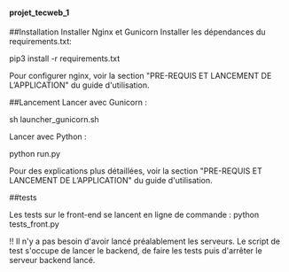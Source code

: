 #### projet_tecweb_1
##Installation
Installer Nginx et Gunicorn
Installer les dépendances du requirements.txt:

pip3 install -r requirements.txt

Pour configurer nginx, voir la section "PRE-REQUIS ET LANCEMENT DE L’APPLICATION" du guide d'utilisation.

##Lancement
Lancer avec Gunicorn :

sh launcher_gunicorn.sh

Lancer avec Python :

python run.py


Pour des explications plus détaillées, voir la section "PRE-REQUIS ET LANCEMENT DE L’APPLICATION" du guide d'utilisation.

##tests

Les tests sur le front-end se lancent en ligne de commande :
python tests_front.py

!! Il n'y a pas besoin d'avoir lancé préalablement les serveurs. Le script de test s'occupe de lancer le backend, de faire les tests puis d'arrêter le serveur backend lancé.
